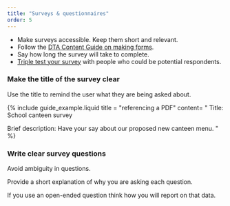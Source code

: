 ```yaml
---
title: "Surveys & questionnaires"
order: 5
---
```


- Make surveys accessible. Keep them short and relevant.
- Follow the [DTA Content Guide on making forms](#forms).
- Say how long the survey will take to complete.
- [Triple test your survey](http://www.disambiguity.com/triple-test-survey/) with people who could be potential respondents.

### Make the title of the survey clear

Use the title to remind the user what they are being asked about.

{% include guide_example.liquid
  title = "referencing a PDF"
  content= "
Title: School canteen survey

Brief description: Have your say about our proposed new canteen menu.
"
%}

### Write clear survey questions

Avoid ambiguity in questions.

Provide a short explanation of why you are asking each question.

If you use an open-ended question think how you will report on that data.
